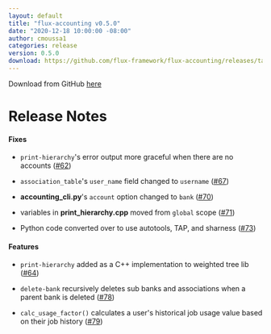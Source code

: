 ```yaml
---
layout: default
title: "flux-accounting v0.5.0"
date: "2020-12-18 10:00:00 -08:00"
author: cmoussa1
categories: release
version: 0.5.0
download: https://github.com/flux-framework/flux-accounting/releases/tag/
---
```


Download from GitHub [here](https://github.com/flux-framework/flux-accounting/releases/tag/)

# Release Notes

#### Fixes

* `print-hierarchy`'s error output more graceful when there are no accounts ([#62](https://github.com/flux-framework/flux-accounting/issues/62))

* `association_table`'s `user_name` field changed to `username` ([#67](https://github.com/flux-framework/flux-accounting/issues/67))

* **accounting_cli.py**'s `account` option changed to `bank` ([#70](https://github.com/flux-framework/flux-accounting/issues/70))

* variables in **print_hierarchy.cpp** moved from `global` scope ([#71](https://github.com/flux-framework/flux-accounting/issues/71))

* Python code converted over to use autotools, TAP, and sharness ([#73](https://github.com/flux-framework/flux-accounting/issues/73))

#### Features

* `print-hierarchy` added as a C++ implementation to weighted tree lib ([#64](https://github.com/flux-framework/flux-accounting/issues/64))

* `delete-bank` recursively deletes sub banks and associations when a parent bank is deleted ([#78](https://github.com/flux-framework/flux-accounting/issues/78))

* `calc_usage_factor()` calculates a user's historical job usage value based on their job history ([#79](https://github.com/flux-framework/flux-accounting/issues/79))

